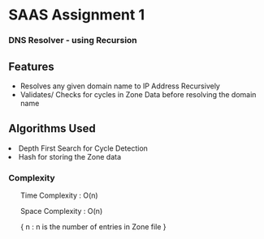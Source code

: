 # SAAS Assignment 1
<h3>DNS Resolver - using Recursion</h3>

## Features
<ul>
  <li>Resolves any given domain name to IP Address Recursively</li>
  <li>Validates/ Checks for cycles in Zone Data before resolving the domain name</li>
</ul>

## Algorithms Used

<li>Depth First Search for Cycle Detection</li>
<li>Hash for storing the Zone data</li>


### Complexity

<ol>Time Complexity : O(n) </ol>
<ol>Space Complexity : O(n) </ol>
<ol>{ n : n is the number of entries in Zone file }</ol>
